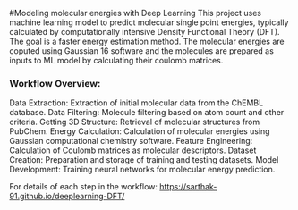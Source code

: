 #Modeling molecular energies with Deep Learning
This project uses machine learning model to predict molecular single point energies, typically calculated by computationally intensive Density Functional Theory (DFT). The goal is a faster energy estimation method. The molecular energies are coputed using Gaussian 16 software and the molecules are prepared as inputs to ML model by calculating their coulomb matrices. 

### Workflow Overview: 

Data Extraction: Extraction of initial molecular data from the ChEMBL database.
Data Filtering: Molecule filtering based on atom count and other criteria.
Getting 3D Structure: Retrieval of molecular structures from PubChem.
Energy Calculation: Calculation of molecular energies using Gaussian computational chemistry software.
Feature Engineering: Calculation of Coulomb matrices as molecular descriptors.
Dataset Creation: Preparation and storage of training and testing datasets.
Model Development: Training neural networks for molecular energy prediction.

For details of each step in the workflow:
https://sarthak-91.github.io/deeplearning-DFT/